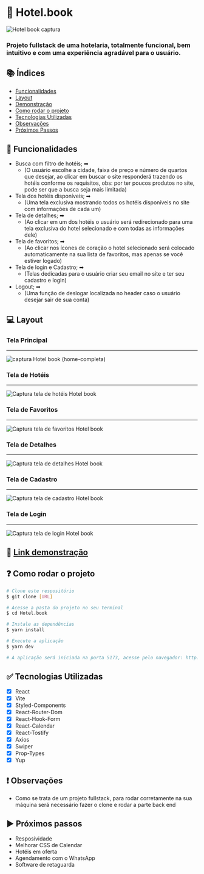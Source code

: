 # 🏤 Hotel.book
![Hotel book captura](https://github.com/Renanjuniior6/Hotel.book-front_end/assets/106713211/5473c1d9-43c7-4bdd-a397-53afde8e85c1)
### Projeto fullstack de uma hotelaria, totalmente funcional, bem intuitivo e com uma experiência agradável para o usuário.

## 📚 Índices
- [Funcionalidades](#-funcionalidades)
- [Layout](#-layout)
- [Demonstração](#-link-demonstração)
- [Como rodar o projeto](#-como-rodar-o-projeto)
- [Tecnologias Utilizadas](#-tecnologias-utilizadas)
- [Observações](#-observações)
- [Próximos Passos](#-próximos-passos)

## 🔧 Funcionalidades
- Busca com filtro de hotéis; ➡
  - (O usuário escolhe a cidade, faixa de preço e número de quartos que desejar, ao clicar em buscar o site responderá trazendo os hotéis conforme os requisitos, obs: por ter poucos produtos no site, pode ser que a busca seja mais limitada)
- Tela dos hotéis disponíveis; ➡
  - (Uma tela exclusiva mostrando todos os hotéis disponíveis no site com informações de cada um)
- Tela de detalhes; ➡
  - (Ao clicar em um dos hotéis o usuário será redirecionado para uma tela exclusiva do hotel selecionado e com todas as informações dele)
- Tela de favoritos; ➡
  - (Ao clicar nos ícones de coração o hotel selecionado será colocado automaticamente na sua lista de favoritos, mas apenas se você estiver logado)
- Tela de login e Cadastro; ➡
   - (Telas dedicadas para o usuário criar seu email no site e ter seu cadastro e login)
- Logout; ➡
   - (Uma função de deslogar localizada no header caso o usuário desejar sair de sua conta)

## 💻 Layout 

### Tela Principal
<hr />

![captura Hotel book (home-completa)](https://github.com/Renanjuniior6/Hotel.book-front_end/assets/106713211/1b90899b-8175-4185-9519-706d71040535)

### Tela de Hotéis 
<hr />

![Captura tela de hotéis Hotel book](https://github.com/Renanjuniior6/Hotel.book-front_end/assets/106713211/b59f9223-3795-426b-b238-c22d7da42c69)

### Tela de Favoritos 
<hr />

![Captura tela de favoritos Hotel book](https://github.com/Renanjuniior6/Hotel.book-front_end/assets/106713211/ed42b183-5b0f-4edd-b175-7a44b6c5de7c)

### Tela de Detalhes
<hr />

![Captura tela de detalhes Hotel book](https://github.com/Renanjuniior6/Hotel.book-front_end/assets/106713211/4b849fb8-5fd9-4d93-bb29-c7f7139e1854)

### Tela de Cadastro 
<hr />

![Captura tela de cadastro Hotel book](https://github.com/Renanjuniior6/Hotel.book-front_end/assets/106713211/8b12280a-d001-4a54-9fe7-d1304a748c03)

### Tela de Login
<hr />

![Captura tela de login Hotel book](https://github.com/Renanjuniior6/Hotel.book-front_end/assets/106713211/22d6fbae-dea7-4ebb-a965-31b5352314f1)

## 📲 [Link demonstração](https://hotel-book-front-end.vercel.app/)

## ❓ Como rodar o projeto
```bash
# Clone este respositório
$ git clone [URL]

# Acesse a pasta do projeto no seu terminal
$ cd Hotel.book

# Instale as dependências
$ yarn install

# Execute a aplicação
$ yarn dev

# A aplicação será iniciada na porta 5173, acesse pelo navegador: http://localhost:5173
```
## ✅ Tecnologias Utilizadas
- [X] React
- [X] Vite
- [X] Styled-Components
- [X] React-Router-Dom
- [X] React-Hook-Form
- [X] React-Calendar
- [X] React-Tostify
- [X] Axios
- [X] Swiper
- [X] Prop-Types
- [X] Yup

## ❗ Observações 
- Como se trata de um projeto fullstack, para rodar corretamente na sua máquina será necessário fazer o clone e rodar a parte back end

## ▶ Próximos passos
- Resposividade
- Melhorar CSS de Calendar
- Hotéis em oferta
- Agendamento com o WhatsApp
- Software de retaguarda
